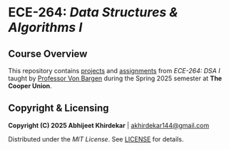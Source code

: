 # ECE-264: *Data Structures &amp; Algorithms I*

## Course Overview

This repository contains [projects](https://github.com/akhirdekar/ece-264/tree/main/projects) and [assignments](https://github.com/akhirdekar/ece-264/tree/main/assignments) from *ECE-264: DSA I* taught by [Professor Von Bargen](https://github.com/cdvonbargen) during the Spring 2025 semester at **The Cooper Union**.

## Copyright & Licensing

**Copyright (C) 2025 Abhijeet Khirdekar** | <akhirdekar144@gmail.com>

Distributed under the *MIT License*. See [LICENSE](https://github.com/akhirdekar/ece-264/blob/main/LICENSE) for details.



